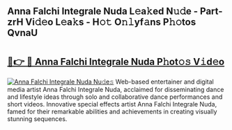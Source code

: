 ## Anna Falchi Integrale Nuda L𝚎a𝚔ed N𝚞𝚍e - Part-zrH Vi𝚍𝚎o L𝚎a𝚔s - H𝚘𝚝 O𝚗𝚕yf𝚊ns P𝚑𝚘tos QvnaU

# <h2><a href="http://kf2t4s3.oniu.top/?m=Anna+Falchi+Integrale+Nuda">🔗👉 🔴 Anna Falchi Integrale Nuda P𝚑ot𝚘𝚜 V𝚒d𝚎o</a></h2>

[![Anna Falchi Integrale Nuda Nu𝚍e𝚜](https://i.imgur.com/0qMVB7G.gif)](http://kf2t4s3.oniu.top/?m=Anna+Falchi+Integrale+Nuda)
Web-based entertainer and digital media artist Anna Falchi Integrale Nuda, acclaimed for disseminating dance and lifestyle ideas through solo and collaborative dance performances and short videos. Innovative special effects artist Anna Falchi Integrale Nuda, famed for their remarkable abilities and achievements in creating visually stunning sequences.  
